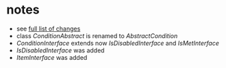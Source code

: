 # notes

* see [full list of changes](https://github.com/bazzline/php_component_requirement/compare/1.0.5...master)
 * class *ConditionAbstract* is renamed to *AbstractCondition*
* *ConditionInterface* extends now *IsDisabledInterface* and *IsMetInterface*
* *IsDisabledInterface* was added
* *ItemInterface* was added
